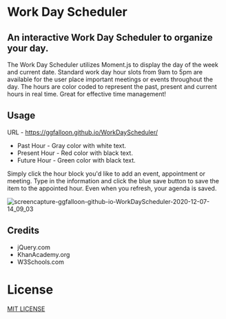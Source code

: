 # Work Day Scheduler

## An interactive Work Day Scheduler to organize your day.

The Work Day Scheduler utilizes Moment.js to display the day of the week and current date. Standard work day hour slots from 9am to 5pm are available for the user place important meetings or events throughout the day. The hours are color coded to represent the past, present and current hours in real time. Great for effective time management!

## Usage

URL - https://ggfalloon.github.io/WorkDayScheduler/

* Past Hour - Gray color with white text.
* Present Hour - Red color with black text.
* Future Hour - Green color with black text.

Simply click the hour block you'd like to add an event, appointment or meeting. Type in the information and click the blue save button to save the item to the appointed hour. Even when you refresh, your agenda is saved.

![screencapture-ggfalloon-github-io-WorkDayScheduler-2020-12-07-14_09_03](https://user-images.githubusercontent.com/71281652/101400277-45aabf80-3896-11eb-892c-9fcf99225abf.png)

## Credits

* jQuery.com
* KhanAcademy.org
* W3Schools.com

# License
[MIT LICENSE](LICENSE)
